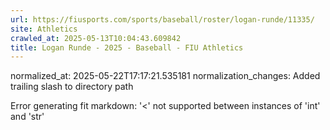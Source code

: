 ```yaml
---
url: https://fiusports.com/sports/baseball/roster/logan-runde/11335/
site: Athletics
crawled_at: 2025-05-13T10:04:43.609842
title: Logan Runde - 2025 - Baseball - FIU Athletics
---
```

normalized_at: 2025-05-22T17:17:21.535181
normalization_changes: Added trailing slash to directory path

Error generating fit markdown: '<' not supported between instances of 'int' and 'str'